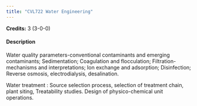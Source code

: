 ```yaml
---
title: "CVL722 Water Engineering"
---
```

**Credits:** 3 (3-0-0)

#### Description
Water quality parameters-conventional contaminants and emerging contaminants; Sedimentation; Coagulation and flocculation; Filtration- mechanisms and interpretations; Ion exchange and adsorption; Disinfection; Reverse osmosis, electrodialysis, desalination.

Water treatment : Source selection process, selection of treatment chain, plant siting, Treatability studies. Design of physico-chemical unit operations.